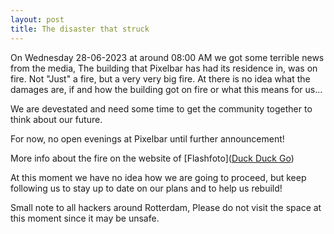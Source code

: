 ```yaml
---
layout: post
title: The disaster that struck
---
```


On Wednesday 28-06-2023 at around 08:00 AM we got some terrible news from the media, The building that Pixelbar has had its residence in, was on fire. Not "Just" a fire, but a very very big fire. At there is no idea what the damages are, if and how the building got on fire or what this means for us... 

We are devestated and need some time to get the community together to think about our future.

For now, no open evenings at Pixelbar until further announcement!

More info about the fire on the website of [Flashfoto]([Duck Duck Go](https://duckduckgo.com))

At this moment we have no idea how we are going to proceed, but keep following us to stay up to date on our plans and to help us rebuild!

Small note to all hackers around Rotterdam, Please do not visit the space at this moment since it may be unsafe.
